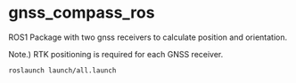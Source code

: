# gnss_compass_ros

ROS1 Package with two gnss receivers to calculate position and orientation.

Note.)
RTK positioning is required for each GNSS receiver.

```
roslaunch launch/all.launch
```

